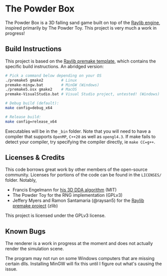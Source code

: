 # The Powder Box

The Powder Box is a 3D falling sand game built on top of the [Raylib engine](https://www.raylib.com/), inspired primarily by The Powder Toy. This project is very much a work in progress!

## Build Instructions

This project is based on the [Raylib premake template](https://github.com/raylib-extras/game-premake), which contains the specific build instructions. An abridged version:

```bash
# Pick a command below depending on your OS
./premake5 gmake2        # Linux
premake-mingw.bat        # MinGW (Windows)
./premake5.osx gmake2    # MacOS
premake-VisualStudio.bat # Visual Studio project, untested! (Windows)

# Debug build (default):
make config=debug_x64

# Release build:
make config=release_x64
```

Executables will be in the `_bin` folder. Note that you will need to have a compiler that supports `OpenMP`, `C++20` as well as `opengl4.3`. If make fails to detect your compiler, try specifying the compiler directly, ie `make CC=g++`.


## Licenses & Credits

This code borrows great work by other members of the open-source community. Licenses for portions of the code can be found in the `LICENSES/` folder. Notably,

- Francis Engelmann for [his 3D DDA algorithm](https://github.com/francisengelmann/fast_voxel_traversal) (MIT)
- The Powder Toy for the RNG implementation (GPLv3)
- Jeffery Myers and Ramon Santamaria (@raysan5) for the [Raylib premake project](https://github.com/raylib-extras/game-premake) (zlib)

This project is licensed under the GPLv3 license.

## Known Bugs

The renderer is a work in progress at the moment and does not actually render the simulation scene.

The program may not run on some Windows computers that are missing certain dlls. Installing MinGW will fix this until I figure out what's causing the issue.